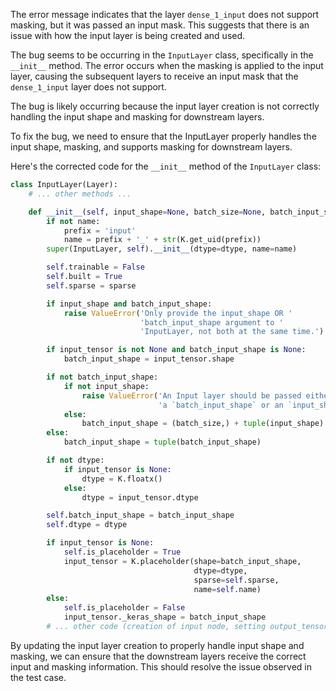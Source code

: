 The error message indicates that the layer `dense_1_input` does not support masking, but it was passed an input mask. This suggests that there is an issue with how the input layer is being created and used.

The bug seems to be occurring in the `InputLayer` class, specifically in the `__init__` method. The error occurs when the masking is applied to the input layer, causing the subsequent layers to receive an input mask that the `dense_1_input` layer does not support.

The bug is likely occurring because the input layer creation is not correctly handling the input shape and masking for downstream layers.

To fix the bug, we need to ensure that the InputLayer properly handles the input shape, masking, and supports masking for downstream layers.

Here's the corrected code for the `__init__` method of the `InputLayer` class:

```python
class InputLayer(Layer):
    # ... other methods ...

    def __init__(self, input_shape=None, batch_size=None, batch_input_shape=None, dtype=None, input_tensor=None, sparse=False, name=None):
        if not name:
            prefix = 'input'
            name = prefix + '_' + str(K.get_uid(prefix))
        super(InputLayer, self).__init__(dtype=dtype, name=name)

        self.trainable = False
        self.built = True
        self.sparse = sparse

        if input_shape and batch_input_shape:
            raise ValueError('Only provide the input_shape OR '
                             'batch_input_shape argument to '
                             'InputLayer, not both at the same time.')

        if input_tensor is not None and batch_input_shape is None:
            batch_input_shape = input_tensor.shape

        if not batch_input_shape:
            if not input_shape:
                raise ValueError('An Input layer should be passed either '
                                 'a `batch_input_shape` or an `input_shape`.')
            else:
                batch_input_shape = (batch_size,) + tuple(input_shape)
        else:
            batch_input_shape = tuple(batch_input_shape)

        if not dtype:
            if input_tensor is None:
                dtype = K.floatx()
            else:
                dtype = input_tensor.dtype

        self.batch_input_shape = batch_input_shape
        self.dtype = dtype

        if input_tensor is None:
            self.is_placeholder = True
            input_tensor = K.placeholder(shape=batch_input_shape,
                                         dtype=dtype,
                                         sparse=self.sparse,
                                         name=self.name)
        else:
            self.is_placeholder = False
            input_tensor._keras_shape = batch_input_shape
        # ... other code (creation of input node, setting output_tensors, etc.) ...
```

By updating the input layer creation to properly handle input shape and masking, we can ensure that the downstream layers receive the correct input and masking information. This should resolve the issue observed in the test case.